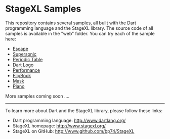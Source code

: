 # StageXL Samples

This repository contains several samples, all built with the Dart programming
language and the StageXL library. The source code of all samples is available
in the "web" folder. You can try each of the sample here:

* [Escape](http://www.stagexl.org/samples/escape "Escape")
* [Supersonic](http://www.stagexl.org/samples/supersonic "Supersonic")
* [Periodic Table](http://www.stagexl.org/samples/periodic_table "Periodic Table")
* [Dart Logo](http://www.stagexl.org/samples/dart_logo "Dart Logo")
* [Performance](http://www.stagexl.org/samples/performance "Performance")
* [FlipBook](http://www.stagexl.org/samples/flipbook "FlipBook")
* [Mask](http://www.stagexl.org/samples/mask "Mask")
* [Piano](http://www.stagexl.org/samples/piano "Piano")

More samples coming soon ....

---

To learn more about Dart and the StageXL library, please follow these links:

* Dart programming language: <http://www.dartlang.org/>
* StageXL homepage: <http://www.stagexl.org/>
* StageXL on GitHub: <http://www.github.com/bp74/StageXL>

